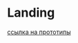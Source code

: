 # Landing
[ссылка на прототипы](https://www.figma.com/file/33S2AoVAKrQT4yPADubP1b/Landing-page?type=design&node-id=0%3A1&mode=design&t=m9Xd8YOHBEg8HSPS-1)